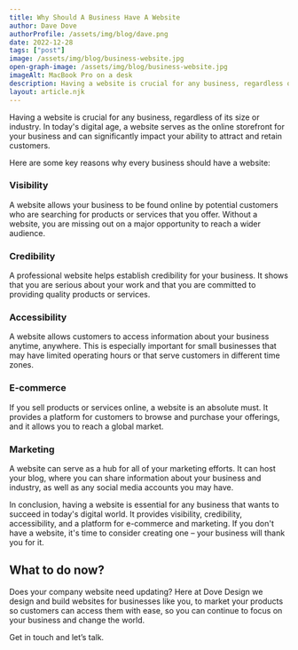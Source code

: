 ```yaml
---
title: Why Should A Business Have A Website
author: Dave Dove
authorProfile: /assets/img/blog/dave.png
date: 2022-12-28
tags: ["post"]
image: /assets/img/blog/business-website.jpg
open-graph-image: /assets/img/blog/business-website.jpg
imageAlt: MacBook Pro on a desk
description: Having a website is crucial for any business, regardless of its size or industry. In today's digital age, a website serves as the online storefront for your business and can significantly impact your ability to attract and retain customers.
layout: article.njk
---
```


Having a website is crucial for any business, regardless of its size or industry. In today's digital age, a website serves as the online storefront for your business and can significantly impact your ability to attract and retain customers.

Here are some key reasons why every business should have a website:

### Visibility

A website allows your business to be found online by potential customers who are searching for products or services that you offer. Without a website, you are missing out on a major opportunity to reach a wider audience.

### Credibility

A professional website helps establish credibility for your business. It shows that you are serious about your work and that you are committed to providing quality products or services.

### Accessibility

A website allows customers to access information about your business anytime, anywhere. This is especially important for small businesses that may have limited operating hours or that serve customers in different time zones.

### E-commerce

If you sell products or services online, a website is an absolute must. It provides a platform for customers to browse and purchase your offerings, and it allows you to reach a global market.

### Marketing

A website can serve as a hub for all of your marketing efforts. It can host your blog, where you can share information about your business and industry, as well as any social media accounts you may have.

In conclusion, having a website is essential for any business that wants to succeed in today's digital world. It provides visibility, credibility, accessibility, and a platform for e-commerce and marketing. If you don't have a website, it's time to consider creating one – your business will thank you for it.

## What to do now?

Does your company website need updating? Here at Dove Design we design and build websites for businesses like you, to market your products so customers can access them with ease, so you can continue to focus on your business and change the world.

Get in touch and let’s talk.
